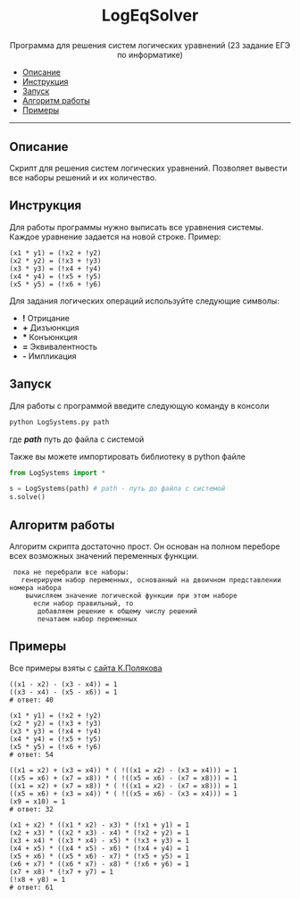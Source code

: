 # <p align = "center"> LogEqSolver </p>

<p align = "center"> Программа для решения систем логических уравнений (23 задание ЕГЭ по информатике) </p>

- [Описание](#description)
- [Инструкция](#instruction)
- [Запуск](#start)
- [Алгоритм работы](#alg)
- [Примеры](#examples)

---

## <a name="description"></a> Описание
Скрипт для решения систем логических уравнений. Позволяет вывести все наборы решений и их количество.

## <a name="instruction"></a> Инструкция
Для работы программы нужно выписать все уравнения системы. Каждое уравнение задается на новой строке.
Пример:
```
(x1 * y1) = (!x2 + !y2)
(x2 * y2) = (!x3 + !y3)
(x3 * y3) = (!x4 + !y4)
(x4 * y4) = (!x5 + !y5)
(x5 * y5) = (!x6 + !y6)
```

Для задания логических операций используйте следующие символы:
- **!** Отрицание
- **+** Дизъюнкция
- __*__ Конъюнкция
- **=** Эквивалентность
- **-** Импликация

## <a name="start"></a> Запуск

Для работы с программой введите следующую команду в консоли

```bash
python LogSystems.py path
```
где ***path*** путь до файла с системой

Также вы можете импортировать библиотеку в python файле
``` python
from LogSystems import *

s = LogSystems(path) # path - путь до файла с системой
s.solve()
```

##  <a name="alg"></a> Алгоритм работы
Алгоритм скрипта достаточно прост. Он основан на полном переборе всех возможных значений переменных функции.

     пока не перебрали все наборы:
       генерируем набор переменных, основанный на двоичном представлении номера набора
        вычисляем значение логической функции при этом наборе
          если набор правильный, то
           добавляем решение к общему числу решений
           печатаем набор переменных

## <a name="examples"></a> Примеры
Все примеры взяты с [сайта К.Полякова](http://kpolyakov.spb.ru/)

```
((x1 - x2) - (x3 - x4)) = 1
((x3 - x4) - (x5 - x6)) = 1
# ответ: 40

(x1 * y1) = (!x2 + !y2)
(x2 * y2) = (!x3 + !y3)
(x3 * y3) = (!x4 + !y4)
(x4 * y4) = (!x5 + !y5)
(x5 * y5) = (!x6 + !y6)
# ответ: 54

((x1 = x2) + (x3 = x4)) * ( !((x1 = x2) - (x3 = x4))) = 1
((x5 = x6) + (x7 = x8)) * ( !((x5 = x6) - (x7 = x8))) = 1
((x1 = x2) + (x7 = x8)) * ( !((x1 = x2) - (x7 = x8))) = 1
((x5 = x6) + (x3 = x4)) * ( !((x5 = x6) - (x3 = x4))) = 1
(x9 = x10) = 1
# ответ: 32

(x1 + x2) * ((x1 * x2) - x3) * (!x1 + y1) = 1
(x2 + x3) * ((x2 * x3) - x4) * (!x2 + y2) = 1
(x3 + x4) * ((x3 * x4) - x5) * (!x3 + y3) = 1
(x4 + x5) * ((x4 * x5) - x6) * (!x4 + y4) = 1
(x5 + x6) * ((x5 * x6) - x7) * (!x5 + y5) = 1
(x6 + x7) * ((x6 * x7) - x8) * (!x6 + y6) = 1
(x7 + x8) * (!x7 + y7) = 1
(!x8 + y8) = 1
# ответ: 61
```
